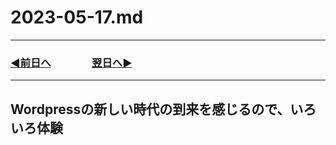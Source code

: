 # 2023-05-17.md

---
### [◀️前日へ](https://github.com/yuasys/chatty-journal/blob/main/2023/05/2023-05-16.md)&emsp;&emsp;&emsp;&emsp;[翌日へ▶️](https://github.com/yuasys/chatty-journal/blob/main/2023/05/2023-05-18.md)
---

## Wordpressの新しい時代の到来を感じるので、いろいろ体験

